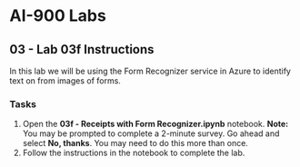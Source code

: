 # AI-900 Labs
## 03 - Lab 03f Instructions
In this lab we will be using the Form Recognizer service in Azure to identify text on from images of forms.

### Tasks
1.  Open the **03f - Receipts with Form Recognizer.ipynb** notebook. 
    **Note:** You may be prompted to complete a 2-minute survey. Go ahead and select **No, thanks**. You may need to do this more than once.
2.  Follow the instructions in the notebook to complete the lab.
